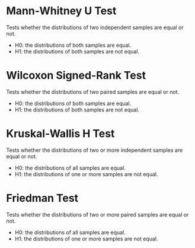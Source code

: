 
# Mann-Whitney U Test

Tests whether the distributions of two independent samples are equal or not.

* H0: the distributions of both samples are equal.
* H1: the distributions of both samples are not equal.

# Wilcoxon Signed-Rank Test

Tests whether the distributions of two paired samples are equal or not.

* H0: the distributions of both samples are equal.
* H1: the distributions of both samples are not equal.

# Kruskal-Wallis H Test

Tests whether the distributions of two or more independent samples are equal or not.

* H0: the distributions of all samples are equal.
* H1: the distributions of one or more samples are not equal.

# Friedman Test

Tests whether the distributions of two or more paired samples are equal or not.

* H0: the distributions of all samples are equal.
* H1: the distributions of one or more samples are not equal.
